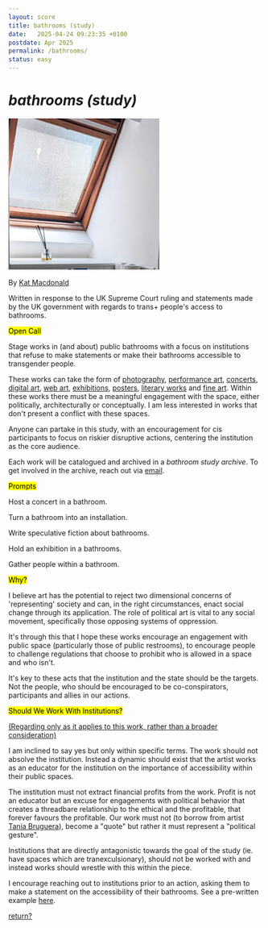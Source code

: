 ```yaml
---
layout: score
title: bathrooms (study)
date:   2025-04-24 09:23:35 +0100
postdate: Apr 2025
permalink: /bathrooms/
status: easy
---
```


<h1><i>bathrooms (study)</i></h1>

<img src="/assets/img/updates/bathrooms.png" height="300" width="300"/>

By [Kat Macdonald][kat]

Written in response to the UK Supreme Court ruling and statements made by the UK government with regards to trans+ people's access to bathrooms.

<mark>Open Call</mark>

Stage works in (and about) public bathrooms with a focus on institutions that refuse to make statements or make their bathrooms accessible to transgender people.

These works can take the form of <u>photography</u>, <u>performance art</u>, <u>concerts</u>, <u>digital art</u>, <u>web art</u>, <u>exhibitions</u>, <u>posters</u>, <u>literary works</u> and <u>fine art</u>. Within these works there must be a meaningful engagement with the space, either politically, architecturally or conceptually. I am less interested in works that don't present a conflict with these spaces. 

Anyone can partake in this study, with an encouragement for cis participants to focus on riskier disruptive actions, centering the institution as the core audience.

Each work will be catalogued and archived in a <i>bathroom study archive</i>. To get involved in the archive, reach out via <a href="/contact/">email</a>.

<mark>Prompts</mark>

Host a concert in a bathroom.

Turn a bathroom into an installation.

Write speculative fiction about bathrooms.

Hold an exhibition in a bathrooms.

Gather people within a bathroom.

<mark>Why?</mark>

I believe art has the potential to reject two dimensional concerns of 'representing' society and can, in the right circumstances, enact social change through its application. The role of political art is vital to any social movement, specifically those opposing systems of oppression.

It's through this that I hope these works encourage an engagement with public space (particularly those of public restrooms), to encourage people to challenge regulations that choose to prohibit who is allowed in a space and who isn't. 

It's key to these acts that the institution and the state should be the targets. Not the people, who should be encouraged to be co-conspirators, participants and allies in our actions.

<mark>Should We Work With Institutions?</mark>

<a href="/bürger/">(Regarding only as it applies to this work, rather than a broader consideration)</a>

I am inclined to say yes but only within specific terms. The work should not absolve the institution. Instead a dynamic should exist that the artist works as an educator for the institution on the importance of accessibility within their public spaces. 

The institution must not extract financial profits from the work. Profit is not an educator but an excuse for engagements with political behavior that creates a threadbare relationship to the ethical and the profitable, that forever favours the profitable. Our work must not (to borrow from artist <a href="https://taniabruguera.com/political-art-statement/">Tania Bruguera</a>), become a "quote" but rather it must represent a "political gesture".

Institutions that are directly antagonistic towards the goal of the study (ie. have spaces which are tranexculsionary), should not be worked with and instead works should wrestle with this within the piece.

I encourage reaching out to institutions prior to an action, asking them to make a statement on the accessibility of their bathrooms. See a pre-written example <a href="/bathroomsletter/">here</a>.

<a href="/scores/">return?</a>

[kat]:https://otherkat.com